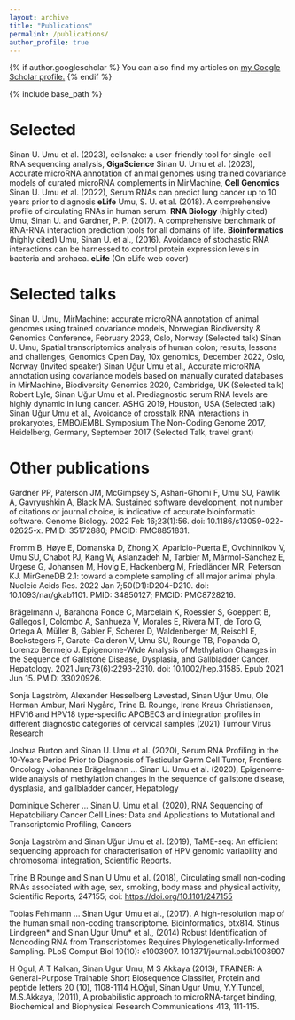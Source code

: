 ```yaml
---
layout: archive
title: "Publications"
permalink: /publications/
author_profile: true
---
```


{% if author.googlescholar %}
  You can also find my articles on <u><a href="{{author.googlescholar}}">my Google Scholar profile</a>.</u>
{% endif %}

{% include base_path %}

Selected
======

Sinan U. Umu et al. (2023), cellsnake: a user-friendly tool for single-cell RNA sequencing analysis,  __GigaScience__
Sinan U. Umu et al. (2023), Accurate microRNA annotation of animal genomes using trained covariance models of curated microRNA complements in MirMachine, __Cell Genomics__
Sinan U. Umu et al. (2022), Serum RNAs can predict lung cancer up to 10 years prior to diagnosis __eLife__
Umu, S. U. et al.  (2018). A comprehensive profile of circulating RNAs in human serum. __RNA Biology__ (highly cited)
Umu, Sinan U. and Gardner, P. P. (2017). A comprehensive benchmark of RNA-RNA interaction prediction tools for all domains of life. __Bioinformatics__ (highly cited)
Umu, Sinan U. et al., (2016). Avoidance of stochastic RNA interactions can be harnessed to control protein expression levels in bacteria and archaea. __eLife__ (On eLife web cover)

Selected talks
=======
Sinan U. Umu, MirMachine: accurate microRNA annotation of animal genomes using trained covariance models, Norwegian Biodiversity & Genomics Conference, February 2023, Oslo, Norway (Selected talk)
Sinan U. Umu, Spatial transcriptomics analysis of human colon; results, lessons and challenges, Genomics Open Day, 10x genomics, December 2022, Oslo, Norway (Invited speaker)
Sinan Uğur Umu et al., Accurate microRNA annotation using covariance models based on manually curated databases in MirMachine, Biodiversity Genomics 2020, Cambridge, UK (Selected talk)
Robert Lyle, Sinan Uğur Umu et al. Prediagnostic serum RNA levels are highly dynamic in lung cancer. ASHG 2019, Houston, USA  (Selected talk)
Sinan Uğur Umu et al., Avoidance of crosstalk RNA interactions in prokaryotes, EMBO/EMBL Symposium The Non-Coding Genome 2017, Heidelberg, Germany, September 2017 (Selected Talk, travel grant)

Other publications
======
Gardner PP, Paterson JM, McGimpsey S, Ashari-Ghomi F, Umu SU, Pawlik A, Gavryushkin A, Black MA. Sustained software development, not number of citations or journal choice, is indicative of accurate bioinformatic software. Genome Biology. 2022 Feb 16;23(1):56. doi: 10.1186/s13059-022-02625-x. PMID: 35172880; PMCID: PMC8851831.

Fromm B, Høye E, Domanska D, Zhong X, Aparicio-Puerta E, Ovchinnikov V, Umu SU, Chabot PJ, Kang W, Aslanzadeh M, Tarbier M, Mármol-Sánchez E, Urgese G, Johansen M, Hovig E, Hackenberg M, Friedländer MR, Peterson KJ. MirGeneDB 2.1: toward a complete sampling of all major animal phyla. Nucleic Acids Res. 2022 Jan 7;50(D1):D204-D210. doi: 10.1093/nar/gkab1101. PMID: 34850127; PMCID: PMC8728216.

Brägelmann J, Barahona Ponce C, Marcelain K, Roessler S, Goeppert B, Gallegos I, Colombo A, Sanhueza V, Morales E, Rivera MT, de Toro G, Ortega A, Müller B, Gabler F, Scherer D, Waldenberger M, Reischl E, Boekstegers F, Garate-Calderon V, Umu SU, Rounge TB, Popanda O, Lorenzo Bermejo J. Epigenome-Wide Analysis of Methylation Changes in the Sequence of Gallstone Disease, Dysplasia, and Gallbladder Cancer. Hepatology. 2021 Jun;73(6):2293-2310. doi: 10.1002/hep.31585. Epub 2021 Jun 15. PMID: 33020926.

Sonja Lagström, Alexander Hesselberg Løvestad, Sinan Uğur Umu, Ole Herman Ambur, Mari Nygård, Trine B. Rounge, Irene Kraus Christiansen, HPV16 and HPV18 type-specific APOBEC3 and integration profiles in different diagnostic categories of cervical samples (2021) Tumour Virus Research

Joshua Burton and Sinan U. Umu et al. (2020), Serum RNA Profiling in the 10-Years Period Prior to Diagnosis of Testicular Germ Cell Tumor, Frontiers Oncology
Johannes Brägelmann … Sinan U. Umu et al. (2020), Epigenome‐wide analysis of methylation changes in the sequence of gallstone disease, dysplasia, and gallbladder cancer, Hepatology

Dominique Scherer … Sinan U. Umu et al. (2020), RNA Sequencing of Hepatobiliary Cancer Cell Lines: Data and Applications to Mutational and Transcriptomic Profiling, Cancers

Sonja Lagström and Sinan Uğur Umu et al. (2019), TaME-seq: An efficient sequencing approach for characterisation of HPV genomic variability and chromosomal integration, Scientific Reports.

Trine B Rounge and Sinan U Umu et al. (2018), Circulating small non-coding RNAs associated with age, sex, smoking, body mass and physical activity, Scientific Reports, 247155; doi: https://doi.org/10.1101/247155

Tobias Fehlmann … Sinan Ugur Umu et al., (2017). A high-resolution map of the human small non-coding transcriptome. Bioinformatics, btx814.
Stinus Lindgreen* and Sinan Ugur Umu* et al., (2014) Robust Identification of Noncoding RNA from Transcriptomes Requires Phylogenetically-Informed Sampling. PLoS Comput Biol 10(10): e1003907. 10.1371/journal.pcbi.1003907

H Ogul, A T Kalkan, Sinan Ugur Umu, M S Akkaya (2013), TRAINER: A General-Purpose Trainable Short Biosequence Classifer, Protein and peptide letters 20 (10), 1108-1114
H.Oğul, Sinan Ugur Umu, Y.Y.Tuncel, M.S.Akkaya, (2011), A probabilistic approach to microRNA-target binding, Biochemical and Biophysical Research Communications 413, 111-115.
